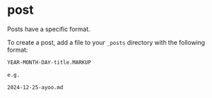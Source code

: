 # post

Posts have a specific format.

To create a post, add a file to your `_posts` directory with the following format:

```txt
YEAR-MONTH-DAY-title.MARKUP

e.g.

2024-12-25-ayoo.md
```